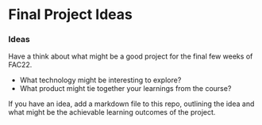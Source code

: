 # Final Project Ideas

### Ideas

Have a think about what might be a good project for the final few weeks of FAC22. 

- What technology might be interesting to explore? 
- What product might tie together your learnings from the course?

If you have an idea, add a markdown file to this repo, outlining the idea and what might be the achievable learning outcomes of the project.
